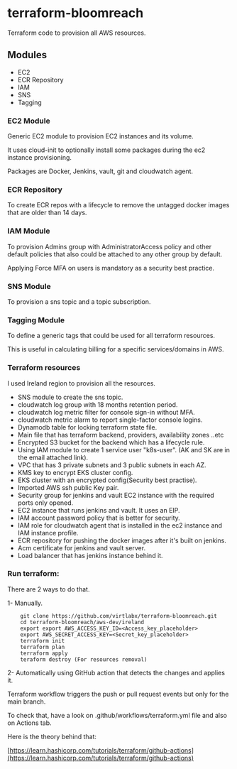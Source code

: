 # terraform-bloomreach
Terraform code to provision all AWS resources.

## Modules
- EC2
- ECR Repository 
- IAM
- SNS
- Tagging

### EC2 Module
Generic EC2 module to provision EC2 instances and its volume.

It uses cloud-init to optionally install some packages during the ec2 instance provisioning.

Packages are Docker, Jenkins, vault, git and cloudwatch agent.

### ECR Repository
To create ECR repos with a lifecycle to remove the untagged docker images that are older than 14 days.

### IAM Module
To provision Admins group with AdministratorAccess policy and other default policies that also could be attached to any other group by default.

Applying Force MFA on users is mandatory as a security best practice. 

### SNS Module
To provision a sns topic and a topic subscription.

### Tagging Module
To define a generic tags that could be used for all terraform resources.

This is useful in calculating billing for a specific services/domains in AWS.

### Terraform resources

I used Ireland region to provision all the resources.

- SNS module to create the sns topic.
- cloudwatch log group with 18 months retention period. 
- cloudwatch log metric filter for console sign-in without MFA.
- cloudwatch metric alarm to report single-factor console logins.
- Dynamodb table for locking terraform state file.
- Main file that has terraform backend, providers, availability zones ..etc
- Encrypted S3 bucket for the backend which has a lifecycle rule.
- Using IAM module to create 1 service user "k8s-user". (AK and SK are in the email attached link).
- VPC that has 3 private subnets and 3 public subnets in each AZ.
- KMS key to encrypt EKS cluster config.
- EKS cluster with an encrypted config(Security best practise).
- Imported AWS ssh public Key pair.
- Security group for jenkins and vault EC2 instance with the required ports only opened.
- EC2 instance that runs jenkins and vault. It uses an EIP.
- IAM account password policy that is better for security.
- IAM role for cloudwatch agent that is installed in the ec2 instance and IAM instance profile.
- ECR repository for pushing the docker images after it's built on jenkins.
- Acm certificate for jenkins and vault server.
- Load balancer that has jenkins instance behind it.

### Run terraform:
There are 2 ways to do that.

1- Manually.

```
    git clone https://github.com/virtlabx/terraform-bloomreach.git
    cd terraform-bloomreach/aws-dev/ireland
    export export AWS_ACCESS_KEY_ID=<Access_key_placeholder>
    export AWS_SECRET_ACCESS_KEY=<Secret_key_placeholder>
    terraform init
    terraform plan
    terraform apply
    teraform destroy (For resources removal)
```

2- Automatically using GitHub action that detects the changes and applies it.

Terraform workflow triggers the push or pull request events but only for the main branch.

To check that, have a look on .github/workflows/terraform.yml file and also on Actions tab.

Here is the theory behind that:

[https://learn.hashicorp.com/tutorials/terraform/github-actions](https://learn.hashicorp.com/tutorials/terraform/github-actions)